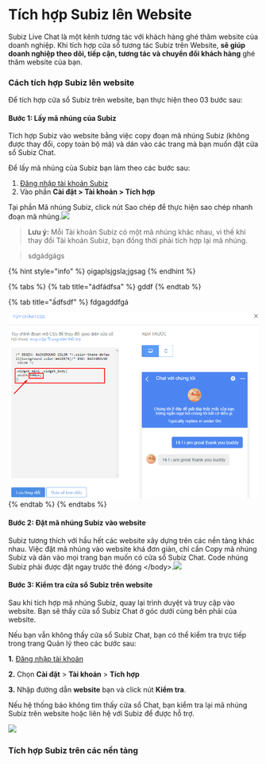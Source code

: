 # Tích hợp Subiz lên Website

Subiz Live Chat là một kênh tương tác với khách hàng ghé thăm website của doanh nghiệp. Khi tích hợp cửa sổ tương tác Subiz trên Website, **sẽ giúp doanh nghiệp theo dõi, tiếp cận, tương tác và chuyển đổi khách hàng** ghé thăm website của bạn.

### Cách tích hợp Subiz lên website

Để tích hợp cửa sổ Subiz trên website, bạn thực hiện theo 03 bước sau:

#### Bước 1: Lấy mã nhúng của Subiz

Tích hợp Subiz vào website bằng việc copy đoạn mã nhúng Subiz \(không được thay đổi, copy toàn bộ mã\) và dán vào các trang mà bạn muốn đặt cửa sổ Subiz Chat.

Để lấy mã nhúng của Subiz bạn làm theo các bước sau:

1. [Đăng nhập tài khoản Subiz](http://app.subiz.com/)
2. Vào phần **Cài đặt &gt; Tài khoản &gt; Tích hợp**

Tại phần Mã nhúng Subiz, click nút Sao chép để thực hiện sao chép nhanh đoạn mã nhúng.![](http://docv4.subiz.com/wp-content/uploads/2018/02/copy-embed-code.png)

> **Lưu ý:** Mỗi Tài khoản Subiz có một mã nhúng khác nhau, vì thế khi thay đổi Tài khoản Subiz, bạn đồng thời phải tích hợp lại mã nhúng.

> sdgádgágs

{% hint style="info" %}
ọigaplsjgsla;jgsag
{% endhint %}



{% tabs %}
{% tab title="ádfádfsa" %}
gddf
{% endtab %}

{% tab title="ấdfsdf" %}
fdgagddfgá

![](../../../.gitbook/assets/css-chieu-rong.png)
{% endtab %}
{% endtabs %}

#### Bước 2: Đặt mã nhúng Subiz vào website

Subiz tương thích với hầu hết các website xây dựng trên các nền tảng khác nhau. Việc đặt mã nhúng vào website khá đơn giản, chỉ cần Copy mã nhúng Subiz và dán vào mọi trang bạn muốn có cửa sổ Subiz Chat. Code nhúng Subiz phải được đặt ngay trước thẻ đóng &lt;/body&gt;.![](http://docv4.subiz.com/wp-content/uploads/2018/01/embedcode.gif)

#### Bước 3: Kiểm tra cửa sổ Subiz trên website

Sau khi tích hợp mã nhúng Subiz, quay lại trình duyệt và truy cập vào website. Bạn sẽ thấy cửa sổ Subiz Chat ở góc dưới cùng bên phải của website.

Nếu bạn vẫn không thấy cửa sổ Subiz Chat, bạn có thể kiểm tra trực tiếp trong trang Quản lý theo các bước sau:

**1.** [Đăng nhập tài khoản](http://app.subiz.com/)​

**2.** Chọn **Cài đặt** &gt; **Tài khoản** &gt; **Tích hợp**

**3.** Nhập đường dẫn **website** bạn và click nút **Kiểm tra**.

Nếu hệ thống báo không tìm thấy cửa sổ Chat, bạn kiểm tra lại mã nhúng Subiz trên website hoặc liên hệ với Subiz để được hỗ trợ.

![](http://docv4.subiz.com/wp-content/uploads/2018/02/check-embed-code.png)

### Tích hợp Subiz trên các nền tảng



